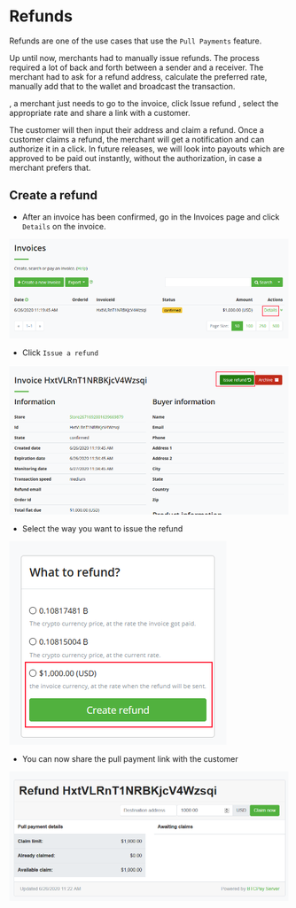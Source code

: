 # Refunds

Refunds are one of the use cases that use the `Pull Payments` feature.

Up until now, merchants had to manually issue refunds.
The process required a lot of back and forth between a sender and a receiver. The merchant had to ask for a refund address, calculate the preferred rate, manually add that to the wallet and broadcast the transaction.

, a merchant just needs to go to the invoice, click Issue refund , select the appropriate rate and share a link with a customer.

The customer will then input their address and claim a refund. Once a customer claims a refund, the merchant will get a notification and can authorize it in a click.
In future releases, we will look into payouts which are approved to be paid out instantly, without the authorization, in case a merchant prefers that.

## Create a refund

* After an invoice has been confirmed, go in the Invoices page and click `Details` on the invoice.

![9](./img/pull-payments/9.png)

* Click `Issue a refund`

![10](./img/pull-payments/10.png)

* Select the way you want to issue the refund

![11](./img/pull-payments/11.png)

* You can now share the pull payment link with the customer

![12](./img/pull-payments/12.png)